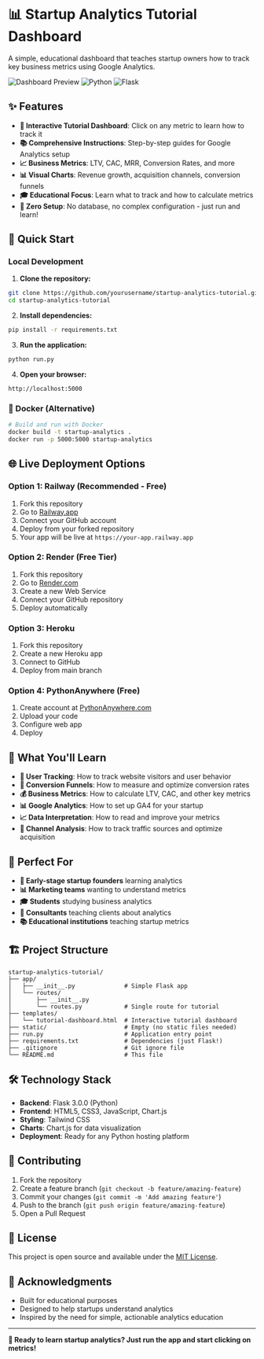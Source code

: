 # 📊 Startup Analytics Tutorial Dashboard

A simple, educational dashboard that teaches startup owners how to track key business metrics using Google Analytics.

![Dashboard Preview](https://img.shields.io/badge/Status-Ready%20to%20Deploy-green)
![Python](https://img.shields.io/badge/Python-3.8+-blue)
![Flask](https://img.shields.io/badge/Flask-3.0.0-red)

## ✨ Features

- **🎯 Interactive Tutorial Dashboard**: Click on any metric to learn how to track it
- **📚 Comprehensive Instructions**: Step-by-step guides for Google Analytics setup
- **📈 Business Metrics**: LTV, CAC, MRR, Conversion Rates, and more
- **📊 Visual Charts**: Revenue growth, acquisition channels, conversion funnels
- **🎓 Educational Focus**: Learn what to track and how to calculate metrics
- **🚀 Zero Setup**: No database, no complex configuration - just run and learn!

## 🚀 Quick Start

### Local Development

1. **Clone the repository:**
```bash
git clone https://github.com/yourusername/startup-analytics-tutorial.git
cd startup-analytics-tutorial
```

2. **Install dependencies:**
```bash
pip install -r requirements.txt
```

3. **Run the application:**
```bash
python run.py
```

4. **Open your browser:**
```
http://localhost:5000
```

### 🐳 Docker (Alternative)

```bash
# Build and run with Docker
docker build -t startup-analytics .
docker run -p 5000:5000 startup-analytics
```

## 🌐 Live Deployment Options

### Option 1: Railway (Recommended - Free)
1. Fork this repository
2. Go to [Railway.app](https://railway.app)
3. Connect your GitHub account
4. Deploy from your forked repository
5. Your app will be live at `https://your-app.railway.app`

### Option 2: Render (Free Tier)
1. Fork this repository
2. Go to [Render.com](https://render.com)
3. Create a new Web Service
4. Connect your GitHub repository
5. Deploy automatically

### Option 3: Heroku
1. Fork this repository
2. Create a new Heroku app
3. Connect to GitHub
4. Deploy from main branch

### Option 4: PythonAnywhere (Free)
1. Create account at [PythonAnywhere.com](https://pythonanywhere.com)
2. Upload your code
3. Configure web app
4. Deploy

## 📖 What You'll Learn

- **👥 User Tracking**: How to track website visitors and user behavior
- **🔄 Conversion Funnels**: How to measure and optimize conversion rates
- **💰 Business Metrics**: How to calculate LTV, CAC, and other key metrics
- **📊 Google Analytics**: How to set up GA4 for your startup
- **📈 Data Interpretation**: How to read and improve your metrics
- **🎯 Channel Analysis**: How to track traffic sources and optimize acquisition

## 🎯 Perfect For

- **🚀 Early-stage startup founders** learning analytics
- **📊 Marketing teams** wanting to understand metrics
- **🎓 Students** studying business analytics
- **💼 Consultants** teaching clients about analytics
- **📚 Educational institutions** teaching startup metrics

## 🏗️ Project Structure

```
startup-analytics-tutorial/
├── app/
│   ├── __init__.py              # Simple Flask app
│   └── routes/
│       ├── __init__.py
│       └── routes.py            # Single route for tutorial
├── templates/
│   └── tutorial-dashboard.html  # Interactive tutorial dashboard
├── static/                      # Empty (no static files needed)
├── run.py                       # Application entry point
├── requirements.txt             # Dependencies (just Flask!)
├── .gitignore                   # Git ignore file
└── README.md                    # This file
```

## 🛠️ Technology Stack

- **Backend**: Flask 3.0.0 (Python)
- **Frontend**: HTML5, CSS3, JavaScript, Chart.js
- **Styling**: Tailwind CSS
- **Charts**: Chart.js for data visualization
- **Deployment**: Ready for any Python hosting platform

## 🤝 Contributing

1. Fork the repository
2. Create a feature branch (`git checkout -b feature/amazing-feature`)
3. Commit your changes (`git commit -m 'Add amazing feature'`)
4. Push to the branch (`git push origin feature/amazing-feature`)
5. Open a Pull Request

## 📄 License

This project is open source and available under the [MIT License](LICENSE).

## 🙏 Acknowledgments

- Built for educational purposes
- Designed to help startups understand analytics
- Inspired by the need for simple, actionable analytics education

---

**🎯 Ready to learn startup analytics? Just run the app and start clicking on metrics!**